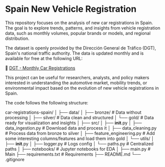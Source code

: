 # Spain New Vehicle Registration
This repository focuses on the analysis of new car registrations in Spain. The goal is to explore trends, patterns, and insights from vehicle registration data, such as monthly volumes, popular brands or models, and regional distribution.

The dataset is openly provided by the Dirección General de Tráfico (DGT), Spain's national traffic authority. The data is updated monthly and is available for free at the following URL:

🔗 [DGT - Monthly Car Registrations](https://www.dgt.es/menusecundario/dgt-en-cifras/matraba-listados/matriculaciones-automoviles-mensual.html)


This project can be useful for researchers, analysts, and policy makers interested in understanding the automotive market, mobility trends, or environmental impact based on the evolution of new vehicle registrations in Spain.

The code follows the following structure:

car-registrations-spain/
│
├── data/
│   ├── bronze/        # Data without processing
│   ├── silver/        # Data clean and structured
│   └── gold/          # Data ready for visualization and insights
│
├── src/
│   ├── __init__.py
│   ├── data_ingestion.py       # Download data and process it
│   ├── data_cleaning.py        # Process data from bronze to silver
│   ├── feature_engineering.py  # Add some interesting columns/features and load them into gold
│   └── utils/
│       ├── __init__.py
│       ├── logger.py           # Logs config
│       └── paths.py            # Centralized paths
│
├── notebooks/                  # Jupyter notebooks for EDA
│
├── main.py                     # Main
├── requirements.txt            # Requirements
├── README.md
└── .gitignore
